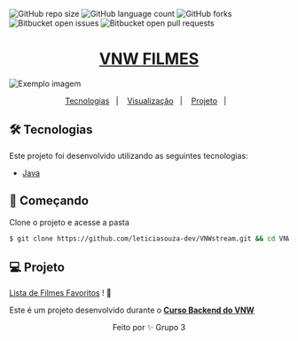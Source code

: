 ![GitHub repo size](https://img.shields.io/github/repo-size/iuricode/README-template?style=for-the-badge)
![GitHub language count](https://img.shields.io/github/languages/count/iuricode/README-template?style=for-the-badge)
![GitHub forks](https://img.shields.io/github/forks/iuricode/README-template?style=for-the-badge)
![Bitbucket open issues](https://img.shields.io/bitbucket/issues/iuricode/README-template?style=for-the-badge)
![Bitbucket open pull requests](https://img.shields.io/bitbucket/pr-raw/iuricode/README-template?style=for-the-badge)

<h1 align="center">
      <a href="#" alt="Restaurante VNW">VNW FILMES</a>
</h1>

<img src="Fauget.gif" alt="Exemplo imagem">


<p align="center">
  <a href="#technologies">Tecnologias</a>&nbsp;&nbsp;&nbsp;|&nbsp;&nbsp;&nbsp;
  <a href="#-preview">Visualização</a>&nbsp;&nbsp;&nbsp;|&nbsp;&nbsp;&nbsp;
  <a href="#-project">Projeto</a>&nbsp;&nbsp;&nbsp;|&nbsp;&nbsp;&nbsp;
</p>

## 🛠  Tecnologias

Este projeto foi desenvolvido utilizando as seguintes tecnologias:

- [Java](https://docs.oracle.com/en/java/javase/17/docs/api/index.html)

## 🚀 Começando
Clone o projeto e acesse a pasta

```bash
$ git clone https://github.com/leticiasouza-dev/VNWstream.git && cd VNWstream
```
## 💻 Projeto

[Lista de Filmes Favoritos](https://zinc-shake-dff.notion.site/Minha-Lista-de-Filmes-dfc3921409984f21b19200ab0ae2e22b) ! 💜 

Este é um projeto desenvolvido durante o **[Curso Backend do VNW](https://vainaweb.com.br/)**

<p align="center">Feito por ✨ Grupo 3</p>
